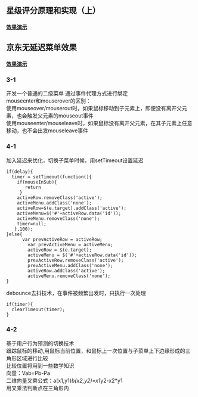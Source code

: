 ## 星级评分原理和实现（上）
#### [效果演示](https://1023byte.github.io/Learning-Web/IMOOC/JS/Star%20rating)

## 京东无延迟菜单效果
#### [效果演示](https://1023byte.github.io/Learning-Web/IMOOC/JS/京东商城无延迟菜单)
### 3-1
开发一个普通的二级菜单
通过事件代理方式进行绑定  
mouseenter和mouserover的区别：  
使用mouseover/mouserout时，如果鼠标移动到子元素上，即便没有离开父元素，也会触发父元素的mouseout事件  
使用mouseenter/mouseleave时，如果鼠标没有离开父元素，在其子元素上任意移动，也不会出发mouseleave事件  
### 4-1
加入延迟来优化，切换子菜单时候，用setTimeout设置延迟
```
if(delay){
  timer = setTimeout(function(){
    if(mouseInSub){
       return
     }
    activeRow.removeClass('active');
    activeMenu.addClass('none');
    activeRow=$(e.target).addClass('active');
    activeMenu=$('#'+activeRow.data('id'));
    activeMenu.removeClass('none');		
    timer=null;	
   },100);
}else{
	  var prevActiveRow = activeRow;
		var prevActiveMenu = activeMenu;
		activeRow = $(e.target);
		activeMenu = $('#'+activeRow.data('id'));
		prevActiveRow.removeClass('active');
		prevActiveMenu.addClass('none');
		activeRow.addClass('active');
		activeMenu.removeClass('none');
}
```
debounce去抖技术，在事件被频繁出发时，只执行一次处理
```
if(timer){
  clearTimeout(timer);
}
```
### 4-2
基于用户行为预测的切换技术  
跟踪鼠标的移动,用鼠标当前位置，和鼠标上一次位置与子菜单上下边缘形成的三角形区域进行比较  
比较位置将用到一些数学知识  
向量：Vab=Pb-Pa  
二维向量叉乘公式：a(x1,y1)*b(x2,y2)=x1*y2-x2*y1  
用叉乘法判断点在三角形内  
